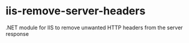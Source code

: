 iis-remove-server-headers
=========================

.NET module for IIS to remove unwanted HTTP headers from the server response
